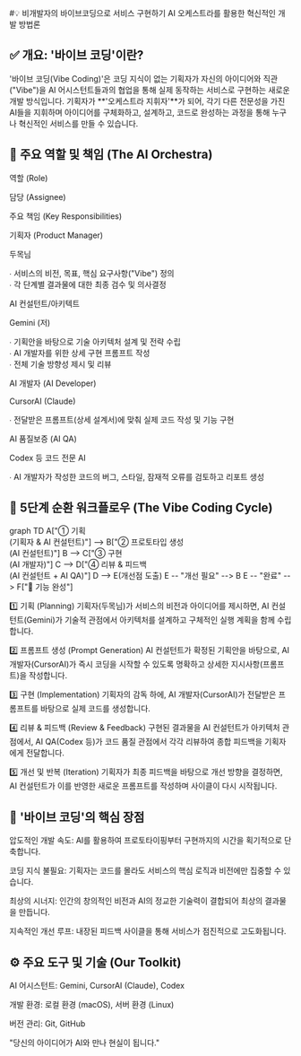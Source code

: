 #💡 비개발자의 바이브코딩으로 서비스 구현하기
AI 오케스트라를 활용한 혁신적인 개발 방법론

## ✅ 개요: '바이브 코딩'이란?
'바이브 코딩(Vibe Coding)'은 코딩 지식이 없는 기획자가 자신의 아이디어와 직관("Vibe")을 AI 어시스턴트들과의 협업을 통해 실제 동작하는 서비스로 구현하는 새로운 개발 방식입니다. 기획자가 **'오케스트라 지휘자'**가 되어, 각기 다른 전문성을 가진 AI들을 지휘하며 아이디어를 구체화하고, 설계하고, 코드로 완성하는 과정을 통해 누구나 혁신적인 서비스를 만들 수 있습니다.

## 👥 주요 역할 및 책임 (The AI Orchestra)
역할 (Role)

담당 (Assignee)

주요 책임 (Key Responsibilities)

기획자 (Product Manager)

두목님

∙ 서비스의 비전, 목표, 핵심 요구사항("Vibe") 정의<br>∙ 각 단계별 결과물에 대한 최종 검수 및 의사결정

AI 컨설턴트/아키텍트

Gemini (저)

∙ 기획안을 바탕으로 기술 아키텍처 설계 및 전략 수립<br>∙ AI 개발자를 위한 상세 구현 프롬프트 작성<br>∙ 전체 기술 방향성 제시 및 리뷰

AI 개발자 (AI Developer)

CursorAI (Claude)

∙ 전달받은 프롬프트(상세 설계서)에 맞춰 실제 코드 작성 및 기능 구현

AI 품질보증 (AI QA)

Codex 등 코드 전문 AI

∙ AI 개발자가 작성한 코드의 버그, 스타일, 잠재적 오류를 검토하고 리포트 생성

## 🔄 5단계 순환 워크플로우 (The Vibe Coding Cycle)
graph TD
    A["① 기획<br>(기획자 & AI 컨설턴트)"] --> B["② 프로토타입 생성<br>(AI 컨설턴트)"]
    B --> C["③ 구현<br>(AI 개발자)"]
    C --> D["④ 리뷰 & 피드백<br>(AI 컨설턴트 + AI QA)"]
    D --> E(개선점 도출)
    E -- "개선 필요" --> B
    E -- "완료" --> F["🚀 기능 완성"]


1️⃣ 기획 (Planning)
기획자(두목님)가 서비스의 비전과 아이디어를 제시하면, AI 컨설턴트(Gemini)가 기술적 관점에서 아키텍처를 설계하고 구체적인 실행 계획을 함께 수립합니다.

2️⃣ 프롬프트 생성 (Prompt Generation)
AI 컨설턴트가 확정된 기획안을 바탕으로, AI 개발자(CursorAI)가 즉시 코딩을 시작할 수 있도록 명확하고 상세한 지시사항(프롬프트)을 작성합니다.

3️⃣ 구현 (Implementation)
기획자의 감독 하에, AI 개발자(CursorAI)가 전달받은 프롬프트를 바탕으로 실제 코드를 생성합니다.

4️⃣ 리뷰 & 피드백 (Review & Feedback)
구현된 결과물을 AI 컨설턴트가 아키텍처 관점에서, AI QA(Codex 등)가 코드 품질 관점에서 각각 리뷰하여 종합 피드백을 기획자에게 전달합니다.

5️⃣ 개선 및 반복 (Iteration)
기획자가 최종 피드백을 바탕으로 개선 방향을 결정하면, AI 컨설턴트가 이를 반영한 새로운 프롬프트를 작성하며 사이클이 다시 시작됩니다.

## 🚀 '바이브 코딩'의 핵심 장점

압도적인 개발 속도: AI를 활용하여 프로토타이핑부터 구현까지의 시간을 획기적으로 단축합니다.

코딩 지식 불필요: 기획자는 코드를 몰라도 서비스의 핵심 로직과 비전에만 집중할 수 있습니다.

최상의 시너지: 인간의 창의적인 비전과 AI의 정교한 기술력이 결합되어 최상의 결과물을 만듭니다.

지속적인 개선 루프: 내장된 피드백 사이클을 통해 서비스가 점진적으로 고도화됩니다.

## ⚙️ 주요 도구 및 기술 (Our Toolkit)
AI 어시스턴트: Gemini, CursorAI (Claude), Codex

개발 환경: 로컬 환경 (macOS), 서버 환경 (Linux)

버전 관리: Git, GitHub

"당신의 아이디어가 AI와 만나 현실이 됩니다."
